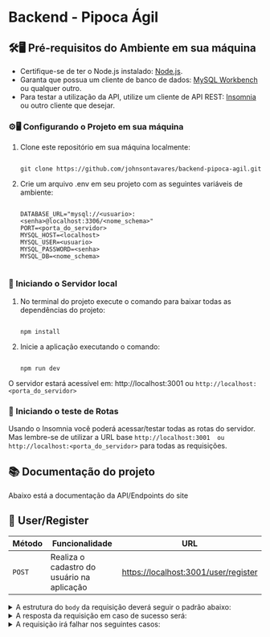 # Backend - Pipoca Ágil

## 🛠️🖥️ Pré-requisitos do Ambiente em sua máquina
- Certifique-se de ter o Node.js instalado: [Node.js](https://nodejs.org/).
- Garanta que possua um cliente de banco de dados: [MySQL Workbench](https://dev.mysql.com/downloads/) ou qualquer outro.
- Para testar a utilização da API, utilize um cliente de API REST: [Insomnia](https://insomnia.rest/download) ou outro cliente que desejar.

### ⚙️🖥️ Configurando o Projeto em sua máquina

1. Clone este repositório em sua máquina localmente:
   ```text
   
   git clone https://github.com/johnsontavares/backend-pipoca-agil.git
   
   ```
     
2. Crie um arquivo .env em seu projeto com as seguintes variáveis de ambiente:
    ```text
   
    DATABASE_URL="mysql://<usuario>:<senha>@localhost:3306/<nome_schema>"
    PORT=<porta_do_servidor>
    MYSQL_HOST=<localhost>
    MYSQL_USER=<usuario>
    MYSQL_PASSWORD=<senha>
    MYSQL_DB=<nome_schema>
     
   ```
### 🚩 Iniciando o Servidor local
1. No terminal do projeto execute o comando para baixar todas as dependências do projeto:
   ```text
   
   npm install
   
   ```
2. Inicie a aplicação executando o comando:
   ```text
   
   npm run dev
   
   ```
  O servidor estará acessível em: http://localhost:3001  ou  `http://localhost:<porta_do_servidor>`

### 📍 Iniciando o teste de Rotas
Usando o Insomnia você poderá acessar/testar todas as rotas do servidor. Mas lembre-se de utilizar a URL base `http://localhost:3001  ou  http://localhost:<porta_do_servidor>` para todas as requisições.

## 📚 Documentação do projeto
Abaixo está a documentação da API/Endpoints do site

## 🙎 User/Register

| Método | Funcionalidade                             | URL                                    |
| ------ | -------------------------------------------| ---------------------------------------|
| `POST` | Realiza o cadastro do usuário na aplicação | <https://localhost:3001/user/register> |

<details>
  <summary>A estrutura do <code>body</code> da requisição deverá seguir o padrão abaixo:</summary>

- **Request Body**:
  - `name` (string, Obrigatório): Nome completo do Usuário.
  - `email` (string, Obrigatório): Email.
  - `phone` (string, Obrigatório): Número de celular.
  - `dateOfBirth` (string, Obrigatório): Data de nascimento.
  - `password` (string, Obrigatório): Senha.
  - `role` (string, Opcional): Acesso do Usuário (default: 'user').

```http
Content-Type: application/json

{
  "name": "Pipoca Rosa",
  "email": "pipoca@example.com",
  "phone": "+5511981997967",
  "dateOfBirth": "2000/06/29",
  "password": "Password123",
}
```

</details>

<details>
  <summary>A resposta da requisição em caso de sucesso será:</summary>

```http
HTTP/1.1 201 Created
Content-Type: application/json

{
  "token": "<generated-token>"
}
```

</details>

<details>
  <summary>A requisição irá falhar nos seguintes casos:</summary>

- A rota retorna o código <code>400</code>, com a mensagem <code>O nome é obrigatório</code> caso o campo name não seja informado no body da requisição;

- A rota retorna o código <code>400</code>, com a mensagem <code>Email é obrigatório</code> caso o campo email não seja informado no body da requisição;

- A rota retorna o código <code>400</code>, com a mensagem <code>Número de telefone é obrigatório</code> caso o campo phone não seja informado no body da requisição;

- A rota retorna o código <code>400</code>, com a mensagem <code>Data de nascimento é obrigatório</code> caso o campo dateOfBirth não seja informada no body da requisição;

- A rota retorna o código <code>400</code>, com a mensagem <code>Senha é obrigatório</code> caso o campo password não seja informado no body da requisição;

- A rota retorna o código <code>400</code>, com a mensagem <code>O nome deve ter no mínimo 5 caracteres ou passar de 255 </code> caso o campo name tenha menos de 5 caracteres ou passar de 255;
  
- A rota retorna o código <code>400</code>, com a mensagem <code>Endereço de Email inválido</code> caso o campo email seja inválido;

- A rota retorna o código <code>400</code>, com a mensagem <code>Email já está em uso. Por favor, escolha outro.</code> caso o usuário tente criar uma conta com email existente;

- A rota retorna o código <code>400</code>, com a mensagem <code>Número de telefone inválido</code> caso o campo phone seja inválido;

- A rota retorna o código <code>400</code>, com a mensagem <code>Data de Nascimento inválida</code> caso o campo dateOfBirth seja inválida;

- A rota retorna o código <code>400</code>, com a mensagem <code>Senha deve ter 8 caracteres ou mais</code> caso o usuário tente criar uma senha com menos de 8 caracteres;

- A rota retorna o código <code>400</code>, com a mensagem <code>A senha deve conter pelo menos uma letra maiúscula</code> caso o usuário tente criar uma senha sem letra maiúscula;

- A rota retorna o código <code>400</code>, com a mensagem <code>A senha deve conter pelo menos uma letra minúscula</code> caso o usuário tente criar uma senha sem letra minúscula;

- A rota retorna o código <code>400</code>, com a mensagem <code>A senha deve conter pelo menos um número</code> caso o usuário tente criar uma senha sem números;

- A rota retorna o código <code>400</code>, com a mensagem <code>A senha deve conter pelo menos um caractere especial </code> caso o usuário tente criar uma senha sem caracteres especiais;
  
</details>
